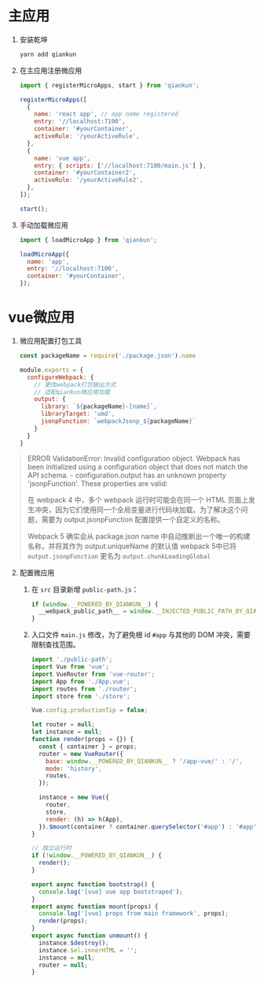 # 主应用

1. 安装乾坤

   ```sh
   yarn add qiankun
   ```
2. 在主应用注册微应用

   ```js
   import { registerMicroApps, start } from 'qiankun';

   registerMicroApps([
     {
       name: 'react app', // app name registered
       entry: '//localhost:7100',
       container: '#yourContainer',
       activeRule: '/yourActiveRule',
     },
     {
       name: 'vue app',
       entry: { scripts: ['//localhost:7100/main.js'] },
       container: '#yourContainer2',
       activeRule: '/yourActiveRule2',
     },
   ]);

   start();
   ```
3. 手动加载微应用

   ```js
   import { loadMicroApp } from 'qiankun';

   loadMicroApp({
     name: 'app',
     entry: '//localhost:7100',
     container: '#yourContainer',
   });
   ```


# vue微应用

1. 微应用配置打包工具

   ```js
   const packageName = require('./package.json').name

   module.exports = {
     configureWebpack: {
       // 更改webpack打包输出方式
       // 适配qiankun微应用加载
       output: {
         library: `${packageName}-[name]`,
         libraryTarget: 'umd',
         jsonpFunction: `webpackJsonp_${packageName}`
       }
     }
   }
   ```


> ERROR  ValidationError: Invalid configuration object. Webpack has been initialized using a configuration object that does not match the API schema.
>          - configuration.output has an unknown property 'jsonpFunction'. These properties are valid:
>
>
> 在 webpack 4 中，多个 webpack 运行时可能会在同一个 HTML 页面上发生冲突，因为它们使用同一个全局变量进行代码块加载。为了解决这个问题，需要为 output.jsonpFunction 配置提供一个自定义的名称。
>
> Webpack 5 确实会从 package.json name 中自动推断出一个唯一的构建名称，并将其作为 output.uniqueName 的默认值
> webpack 5中已将 `output.jsonpFunction` 更名为 `output.chunkLoadingGlobal`

2. 配置微应用

   1. 在 `src` 目录新增 `public-path.js`：

      ```js
      if (window.__POWERED_BY_QIANKUN__) {
        __webpack_public_path__ = window.__INJECTED_PUBLIC_PATH_BY_QIANKUN__;
      }
      ```
   2. 入口文件 `main.js` 修改，为了避免根 id `#app` 与其他的 DOM 冲突，需要限制查找范围。

      ```js
      import './public-path';
      import Vue from 'vue';
      import VueRouter from 'vue-router';
      import App from './App.vue';
      import routes from './router';
      import store from './store';

      Vue.config.productionTip = false;

      let router = null;
      let instance = null;
      function render(props = {}) {
        const { container } = props;
        router = new VueRouter({
          base: window.__POWERED_BY_QIANKUN__ ? '/app-vue/' : '/',
          mode: 'history',
          routes,
        });

        instance = new Vue({
          router,
          store,
          render: (h) => h(App),
        }).$mount(container ? container.querySelector('#app') : '#app');
      }

      // 独立运行时
      if (!window.__POWERED_BY_QIANKUN__) {
        render();
      }

      export async function bootstrap() {
        console.log('[vue] vue app bootstraped');
      }
      export async function mount(props) {
        console.log('[vue] props from main framework', props);
        render(props);
      }
      export async function unmount() {
        instance.$destroy();
        instance.$el.innerHTML = '';
        instance = null;
        router = null;
      }
      ```
